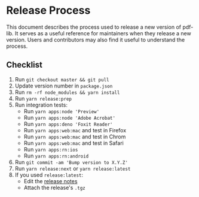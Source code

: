 # Release Process

This document describes the process used to release a new version of pdf-lib. It serves as a useful reference for maintainers when they release a new version. Users and contributors may also find it useful to understand the process.

## Checklist

1. Run `git checkout master && git pull`
2. Update version number in `package.json`
3. Run `rm -rf node_modules && yarn install`
4. Run `yarn release:prep`
5. Run integration tests:
   - Run `yarn apps:node 'Preview'`
   - Run `yarn apps:node 'Adobe Acrobat'`
   - Run `yarn apps:deno 'Foxit Reader'`
   - Run `yarn apps:web:mac` and test in Firefox
   - Run `yarn apps:web:mac` and test in Chrom
   - Run `yarn apps:web:mac` and test in Safari
   - Run `yarn apps:rn:ios`
   - Run `yarn apps:rn:android`
6. Run `git commit -am 'Bump version to X.Y.Z'`
7. Run `yarn release:next` or `yarn release:latest`
8. If you used `release:latest`:
   - Edit the [release notes](https://github.com/Hopding/pdf-lib/releases)
   - Attach the release's `.tgz`
